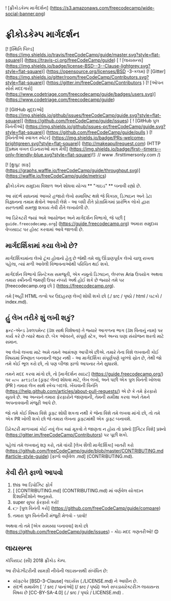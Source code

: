 ! [ફ્રીકોડકેમ્પ માર્ગદર્શન] (https://s3.amazonaws.com/freecodecamp/wide-social-banner.png)

# ફ્રીકોડકેમ્પ માર્ગદર્શન

[! [સ્થિતિ બિલ્ડ] (https://img.shields.io/travis/freeCodeCamp/guide/master.svg?style=flat-square)] (https://travis-ci.org/freeCodeCamp/guide) [ ! [લાયસન્સ] (https://img.shields.io/badge/license-BSD--3--Clause-lightgrey.svg?style=flat-square)] (https://opensource.org/licenses/BSD -3-કલમ) [! [Gitter] (https://img.shields.io/gitter/room/freeCodeCamp/Contributors.svg?style=flat-square)] (https://gitter.im/freeCodeCamp/Contributors )
[! [ઓપન સોર્સ મદદગારો] (https://www.codetriage.com/freecodecamp/guide/badges/users.svg)] (https://www.codetriage.com/freecodecamp/guide)

[! [GitHub મુદ્દાઓ] (https://img.shields.io/github/issues/freeCodeCamp/guide.svg?style=flat-square)] (https://github.com/freeCodeCamp/guide/issues) [ ! [GitHub પુલ વિનંતીઓ] (https://img.shields.io/github/issues-pr/freeCodeCamp/guide.svg?style=flat-square)] (https://github.com/freeCodeCamp/guide/pulls ) [! [વિનંતીઓ સ્વાગત સ્વેટર] (https://img.shields.io/badge/PRs-welcome-brightgreen.svg?style=flat-square)] (http://makeapullrequest.com)
(HTTP [[પ્રથમ વખત દોડનારાઓ માત્ર મૈત્રી] (https://img.shields.io/badge/first--timers--only-friendly-blue.svg?style=flat-square)!]: // www .firsttimersonly.com /)

[! [થ્રુપુટ ગ્રાફ] (https://graphs.waffle.io/freeCodeCamp/guide/throughput.svg)] (https://waffle.io/freeCodeCamp/guide/metrics)

ફ્રીકોડકેમ્પ સમુદાય વિશાળ અને શોધવા યોગ્ય ** "ગાઇડ" ** બનાવી રહ્યો છે.

આ સંદર્ભ સાધનમાં આખરે હજારો લેખો સમાવિષ્ટ થશે જે વિકાસ, ડિઝાઇન અને ડેટા વિજ્ઞાનના તમામ ક્ષેત્રોને આવરી લેશે - આ બધી રીતે પ્રોગ્રામિંગમાં પ્રારંભિક લોકો દ્વારા સરળતાથી સમજી શકાય તેવી રીતે લખાયેલી છે.

આ ડિરેક્ટરી જ્યાં અમે આયોજન અને માર્ગદર્શન વિભાગો, જે પછી [ `guide.freecodecamp.org`] (https://guide.freecodecamp.org) અમારા સમુદાય વેબસાઇટ પર હોસ્ટ કરવામાં આવે જાળવી છે.

## માર્ગદર્શિકામાં કયા લેખો છે?

માર્ગદર્શિકામાંના લેખો ટૂંકા હોવાનો હેતુ છે જેથી તમે વધુ ઊંડાણપૂર્વક લેખો ચાલુ રાખતા પહેલા, ત્યાં મળી આવેલી વિભાવનાઓથી પરિચિત થઈ શકો.

માર્ગદર્શન વિભાગો સિન્ટેક્સ સમજૂતી, એક નમૂનો ડિઝાઇન, લેબલ્સ Aria ઉપયોગ અથવા તમારા સ્ક્રીનની જમણી ઉપર નંબરો અર્થ હોઈ શકે છે જ્યારે તમે પર [freecodecamp.org છો ] (https://freecodecamp.org).

તમે [અહીં HTML તત્વો પર ઉદાહરણ લેખ] શોધી શકો છો (./ src / પૃષ્ઠો / html / ઘટકો / index.md).

## હું લેખ તરીકે શું લખી શકું?

ફ્રન્ટ-એન્ડ ડેવલપમેન્ટ (ડૅશ સાથે વિશેષતા) તે જ્યારે આગળના ભાગ (ડૅશ વિનાનું નામ) પર કાર્ય કરે છે ત્યારે થાય છે. બેક ઓવરને, સંપૂર્ણ સ્ટેક, અને અન્ય ઘણા સંયોજન શરતો માટે સમાન.

આ લેખો લખવા માટે અમે તમને આમંત્રણ આપીએ છીએ. તમારે તેના વિશે લખવાની કોઈ વિષયમાં નિષ્ણાત બનવાની જરૂર નથી - આ માર્ગદર્શિકા સંપૂર્ણપણે ખુલ્લો સ્રોત છે, તેથી જો તમે કોઈ ભૂલ કરો છો, તો પણ બીજા ફાળો આપનાર તેને સુધારશે.

તમને મદદ કરવા માંગો છો, તો [માર્ગદર્શન સાઇટ] (https://guide.freecodecamp.org/) પર `સ્ટબ article` (ડ્રાફ્ટ લેખ) શોધવા માટે, લેખ લખો, અને પછી એક પુલ વિનંતી ખોલવા (PR ) તમારા લેખ સાથે સ્કેચ બદલો. ખેંચવાની વિનંતિ (https://help.github.com/articles/about-pull-requests/) એ છે કે તમે ફેરફારો સૂચવે છે. આ અન્યને તમારા ફેરફારોને જાણવાની, તેમની સમીક્ષા કરવા અને તેમને અપનાવવાની મંજૂરી આપે છે.

જો તમે કોઈ વિષય વિશે ડ્રાફ્ટ શોધી શકતા નથી કે જેના વિશે તમે લખવા માંગો છો, તો તમે એક PR ખોલી શકો છો જે તમારા લેખના ડ્રાફ્ટમાંથી એક ડ્રાફ્ટ બનાવશે.

ડિરેક્ટરી માળખામાં કોઈ નવું લેખ ક્યાં મૂકવો તે જાણતા ન હોય તો પ્રશ્નો [[ગિટર વિશે] પ્રશ્નો (https://gitter.im/freeCodeCamp/Contributors) પર પૂછી શકો.

પહેલાં તમે લખવાનું શરૂ કરો, તમે વાંચી [લેખ શૈલી માર્ગદર્શિકા] ખાતરી કરો (https://github.com/freeCodeCamp/guide/blob/master/CONTRIBUTING.md#article-style-guide) [ફાળો વર્ણવેલ .md] (CONTRIBUTING.md).

## કેવી રીતે ફાળો આપવો

1. this આ ડિપોઝિટ ફોર્ક
2. [️ [CONTRIBUTING.md] (CONTRIBUTING.md) માં વર્ણવેલ યોગદાન દિશાનિર્દેશોને અનુસરો.
3. super સુપર ફેરફારો કરો!
4. 👉 [પુલ વિનંતી કરો] (https://github.com/freeCodeCamp/guide/compare)
5. તમારા પુલ વિનંતીની મંજૂરી મેળવો - બ્રાવો!

અથવા તો તમે [એક સમસ્યા બનાવવા] શકો છો (https://github.com/freeCodeCamp/guide/issues) - કોઇ મદદ ગણતરીઓ! 😊

## લાયસન્સ

કૉપિરાઇટ (સી) 2018 ફ્રીકોડ કેમ્પ.

આ રીપોઝીટરીની સામગ્રી નીચેની લાઇસન્સથી સંબંધિત છે:
- સૉફ્ટવેર [BSD-3-Clause] લાઇસેંસ (./LICENSE.md) ને આધીન છે.
- સંદર્ભ સમાયેલ [ `/ src / પાનાંઓ] (/ src / પૃષ્ઠો) અને સબડાયરેક્ટરીઝ લાયસન્સ વિષય છે [CC-BY-SA-4.0] (./ src / પૃષ્ઠો / LICENSE.md) .
